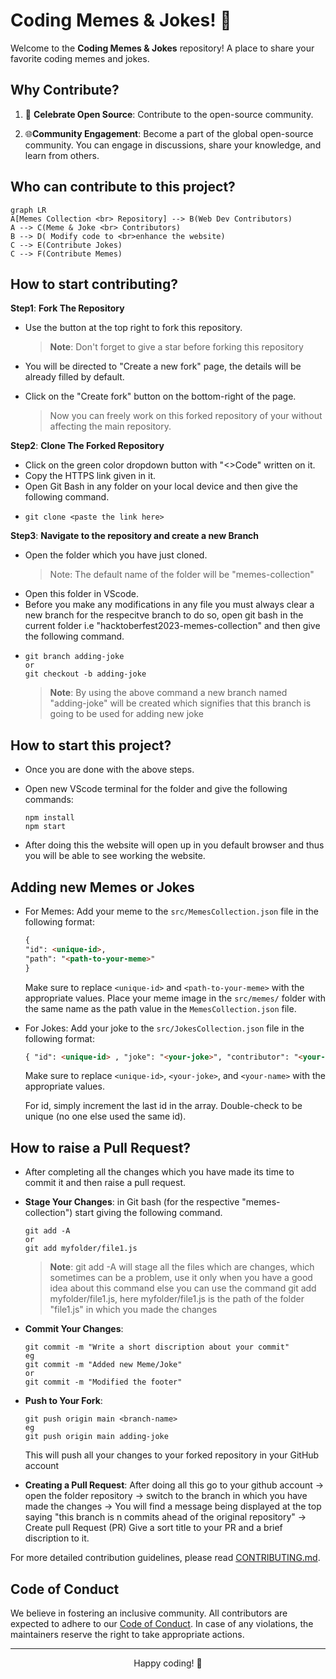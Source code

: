 
# Coding Memes & Jokes! 🎉

Welcome to the **Coding Memes & Jokes** repository! A place to share your favorite coding memes and jokes.

## Why Contribute?

1. 🎯 **Celebrate Open Source**: Contribute to the open-source community.

2. 🌐**Community Engagement**: Become a part of the global open-source community. You can engage in discussions, share your knowledge, and learn from others.

## Who can contribute to this project?


```mermaid
graph LR
A[Memes Collection <br> Repository] --> B(Web Dev Contributors)
A --> C(Meme & Joke <br> Contributors)
B --> D( Modify code to <br>enhance the website)
C --> E(Contribute Jokes)
C --> F(Contribute Memes)
```


## How to start contributing?

**Step1**:
**Fork The Repository**
- Use the button at the top right to fork this repository.
  > **Note**: Don't forget to give a star before forking this repository
- You will be directed to "Create a new fork" page, the details will be already filled by default.
- Click on the "Create fork" button on the bottom-right of the page.

  > Now you can freely work on this forked repository of your without affecting the main repository.

**Step2**:
**Clone The Forked Repository**
- Click on the green color dropdown button with "<>Code" written on it.
- Copy the HTTPS link given in it.
- Open Git Bash in any folder on your local device and then give the following command.
- 
  ```
  git clone <paste the link here>
  ```

**Step3**:
**Navigate to the repository and create a new Branch**
- Open the folder which you have just cloned.
   > Note: The default name of the folder will be "memes-collection"
- Open this folder in VScode.
- Before you make any modifications in any file you must always clear a new branch for the respecitve branch to do so, open git bash in the current folder i.e "hacktoberfest2023-memes-collection" and then give the following command.
- 
  ```
  git branch adding-joke
  or
  git checkout -b adding-joke
  ```
  > **Note**: By using the above command a new branch named "adding-joke" will be created which signifies that this branch is going to be used for adding new joke

## How to start this project?
- Once you are done with the above steps.
- Open new VScode terminal for the folder and give the following commands:
  
  ```
  npm install
  npm start
  ```
- After doing this the website will open up in you default browser and thus you will be able to see working the website.

## Adding new Memes or Jokes
- For Memes:
   Add your meme to the `src/MemesCollection.json` file in the following format:

   ```markdown
   {
   "id": <unique-id>,
   "path": "<path-to-your-meme>"
   }
   ```

   Make sure to replace `<unique-id>` and `<path-to-your-meme>` with the appropriate values.
   Place your meme image in the `src/memes/` folder with the same name as the path value in the `MemesCollection.json` file.

- For Jokes:
     Add your joke to the `src/JokesCollection.json` file in the following format:

   ```markdown
   { "id": <unique-id> , "joke": "<your-joke>", "contributor": "<your-name>" }
   ```

   Make sure to replace `<unique-id>`, `<your-joke>`, and `<your-name>` with the appropriate values.

   For id, simply increment the last id in the array. Double-check to be unique (no one else used the same id).

## How to raise a Pull Request?
- After completing all the changes which you have made its time to commit it and then raise a pull request.
- **Stage Your Changes**: in Git bash (for the respective "memes-collection") start giving the following command.

   ```
   git add -A
   or
   git add myfolder/file1.js
   ```
   > **Note**: git add -A will stage all the files which are changes, which sometimes can be a problem, use it only when you have a good idea about this command else you can use the command git add myfolder/file1.js, here myfolder/file1.js is the path of the folder "file1.js" in which you made the changes

- **Commit Your Changes**:

  ```
  git commit -m "Write a short discription about your commit"
  eg
  git commit -m "Added new Meme/Joke"
  or
  git commit -m "Modified the footer"
  ```

- **Push to Your Fork**:

  ```
  git push origin main <branch-name>
  eg
  git push origin main adding-joke
  ```

  This will push all your changes to your forked repository in your GitHub account

- **Creating a Pull Request**: After doing all this go to your github account -> open the folder repository -> switch to the branch in which you have made the changes -> You will find a message being displayed at the top saying "this branch is n commits ahead of the original repository" -> Create pull Request (PR)
  Give a sort title to your PR and a brief discription to it.

For more detailed contribution guidelines, please read [CONTRIBUTING.md](./CONTRIBUTING.md).
## Code of Conduct

We believe in fostering an inclusive community. All contributors are expected to adhere to our [Code of Conduct](./CODE_OF_CONDUCT.md). In case of any violations, the maintainers reserve the right to take appropriate actions.


---
<div align="center">
Happy coding! 🎃
</div>
